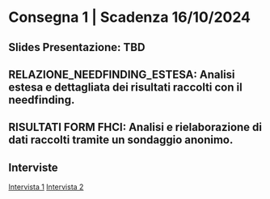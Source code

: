 # Consegna 1 | Scadenza 16/10/2024

## Slides Presentazione: TBD
## RELAZIONE_NEEDFINDING_ESTESA: Analisi estesa e dettagliata dei risultati raccolti con il needfinding.
## RISULTATI FORM FHCI: Analisi e rielaborazione di dati raccolti tramite un sondaggio anonimo.

## Interviste
[Intervista 1](https://youtu.be/xwo1327alec)
[Intervista 2](https://youtu.be/pyaesXNyQ0U)